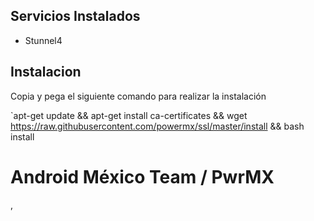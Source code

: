  ## Servicios Instalados ##


- Stunnel4

## Instalacion ##

Copia y pega el siguiente comando para realizar la instalación

`apt-get update && apt-get install ca-certificates && wget https://raw.githubusercontent.com/powermx/ssl/master/install && bash install


Android México Team / PwrMX
=========
 ,
